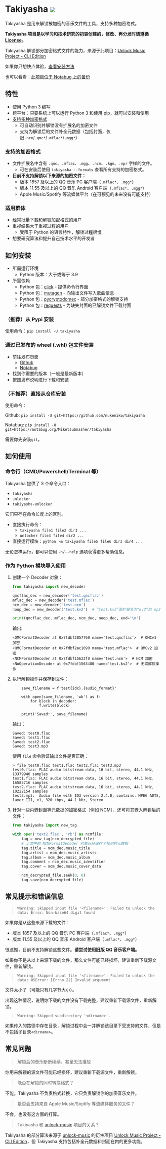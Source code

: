 # Takiyasha ![](https://img.shields.io/badge/Python-3.9+-blue)

Takiyasha 是用来解锁被加密的音乐文件的工具，支持多种加密格式。

**Takiyasha 项目是以学习和技术研究的初衷创建的，修改、再分发时请遵循 [License](https://github.com/nukemiko/takiyasha/blob/master/LICENSE)。**

Takiyasha 解锁部分加密格式文件的能力，来源于此项目：[Unlock Music Project - CLI Edition](https://github.com/unlock-music/cli)

如果你只想快点体验，[查看安装方法](#how_to_install)

也可以看看：[此项目位于 Notabug 上的备份](https://notabug.org/MiketsuSmasher/takiyasha)

## 特性

- 使用 Python 3 编写
- 跨平台：只要系统上可以运行 Python 3 和使用 pip，就可以安装和使用
- [支持多种加密格式](#supported_encrypt_format)
    - 可自动识别并解锁没有扩展名的加密文件
    - 支持为解锁后的文件补全元数据（包括封面，仅限`.ncm`/`.qmc*`/`.mflac*`/`.mgg*`）

### <span id="supported_encrypt_format">支持的加密格式</span>

- 文件扩展名中含有 `.qmc`、`.mflac`、`.mgg`、`.ncm`、`.kgm`、`.vpr` 字样的文件。
    - 可在安装后使用 `takiyasha --formats` 查看所有支持的加密格式。
- **目前不支持解锁以下来源的加密文件：**
    - 版本 1857 及以上的 QQ 音乐 PC 客户端（`.mflac*`、`.mgg*`）
    - 版本 11.55 及以上的 QQ 音乐 Android 客户端（`.mflac*`、`.mgg*`）
    - Apple Music/Spotify 等流媒体平台（在可预见的未来没有可能支持）

### 适用群体

- 经常批量下载和解锁加密格式的用户
- 重视结果大于重视过程的用户
    - 受限于 Python 的语言特性，解锁过程很慢
- 想要研究算法和提升自己技术水平的开发者

## <span id="how_to_install">如何安装</span>

- 所需运行环境
    - Python 版本：大于或等于 3.9
- 所需依赖
    - Python 包：[click](https://pypi.org/project/click/) - 提供命令行界面
    - Python 包：[mutagen](https://pypi.org/project/mutagen/) - 向输出文件写入歌曲信息
    - Python 包：[pycryptodomex](https://pypi.org/project/pycryptodomex/) - 部分加密格式的解锁支持
    - Python 包：[requests](https://pypi.org/project/requests/) - 为缺失封面的已解锁文件下载封面

### （推荐）从 Pypi 安装

使用命令：`pip install -U takiyasha`

### 通过已发布的 wheel (.whl) 包文件安装

- 前往发布页面
    - [Github](https://github.com/nukemiko/takiyasha/releases)
    - [Notabug](https://notabug.org/MiketsuSmasher/takiyasha/releases)
- 找到你需要的版本（一般是最新版本）
- 按照发布说明进行下载和安装

### （不推荐）直接从仓库安装

使用命令：

Github: `pip install -U git+https://github.com/nukemiko/takiyasha`

Notabug: `pip install -U git+https://notabug.org/MiketsuSmasher/takiyasha`

需要你先安装`git`。

## 如何使用

### 命令行（CMD/Powershell/Terminal 等）

Takiyasha 提供了 3 个命令入口：
- `takiyasha`
- `unlocker`
- `takiyasha-unlocker`

它们只存在命令长度上的区别。

- 直接执行命令：
    - `takiyasha file1 file2 dir1 ...`
    - `unlocker file3 file4 dir2 ...`
- 直接运行模块：`python -m takiyasha file5 file6 dir3 dir4 ...`

无论怎样运行，都可以使用 `-h/--help` 选项获得更多帮助信息。

### 作为 Python 模块导入使用

1. 创建一个 Decoder 对象：

    ```python
    from takiyasha import new_decoder

    qmcflac_dec = new_decoder('test.qmcflac')
    mflac_dec = new_decoder('test.mflac')
    ncm_dec = new_decoder('test.ncm')
    noop_dec = new_decoder('test.kv2')  # “test.kv2”是扩展名为“kv2”的 mp3 文件

    print(qmcflac_dec, mflac_dec, ncm_dec, noop_dec, end='\n')
    ```

    输出:

    ```text
    <QMCFormatDecoder at 0x7fdbf2057760 name='test.qmcflac'>  # QMCv1 加密
    <QMCFormatDecoder at 0x7fdbf2ac1090 name='test.mflac'>  # QMCv2 加密
    <NCMFormatDecoder at 0x7fdbf15622f0 name='test.ncm'>  # NCM 加密
    <NoOperationDecoder at 0x7fdbf1563400 name='test.kv2'>  # 无需解锁操作
    ```

2. 执行解锁操作并保存到文件：

    ```python建议重新下载和解锁。io_format
        save_filename = f'test{idx}.{audio_format}'

        with open(save_filename, 'wb') as f:
            for block in decoder:
                f.write(block)

        print('Saved:', save_filename)
    ```

    输出：

    ```text
    Saved: test0.flac
    Saved: test1.flac
    Saved: test2.flac
    Saved: test3.mp3
    ```

    使用 `file` 命令验证输出文件是否正确：

    ```text
    > file test0.flac test1.flac test2.flac test3.mp3
    test0.flac: FLAC audio bitstream data, 16 bit, stereo, 44.1 kHz, 13379940 samples
    test1.flac: FLAC audio bitstream data, 16 bit, stereo, 44.1 kHz, 16585716 samples
    test2.flac: FLAC audio bitstream data, 16 bit, stereo, 44.1 kHz, 10222154 samples
    test3.mp3:  Audio file with ID3 version 2.4.0, contains: MPEG ADTS, layer III, v1, 320 kbps, 44.1 kHz, Stereo
    ```

3. 针对一些内嵌封面等元数据的加密格式（例如 NCM），还可将其嵌入解锁后的文件：

    ```python
    from takiyasha import new_tag

    with open('text2.flac', 'rb') as ncmfile:
        tag = new_tag(ncm_decrypted_file)
        # 上文中的 NCMFormatDecoder 对象已经储存了找到的元数据
        tag.title = ncm_dec.music_title
        tag.artist = ncm_dec.music_artists
        tag.album = ncm_dec.music_album
        tag.comment = ncm_dec.music_identifier
        tag.cover = ncm_dec.music_cover_data

        ncm_decrypted_file.seek(0, 0)
        tag.save(ncm_decrypted_file)
    ```

## 常见提示和错误信息

> `Warning: Skipped input file '<filename>': Failed to unlock the data: Error: Non-base64 digit found`

如果你是从这些来源下载的文件：
- 版本 1857 及以上的 QQ 音乐 PC 客户端（`.mflac*`、`.mgg*`）
- 版本 11.55 及以上的 QQ 音乐 Android 客户端（`.mflac*`、`.mgg*`）

很遗憾，目前不支持解锁这些文件。**请尝试使用旧版 QQ 音乐客户端。**

如果你不是从以上来源下载的文件，那么文件可能已经损坏，建议重新下载源文件，重新解锁。

> `Warning: Skipped input file '<filename>': Failed to unlock the data: OSError: [Errno 22] Invalid argument`

文件太小了（可能只有几字节大小）。

出现这种情况，说明你下载的文件没有下载完整，建议重新下载源文件，重新解锁。

> `Warning: Skipped subdirectory '<dirname>'.`

如果传入的路径中存在目录，解锁过程中会一并解锁该目录下受支持的文件，但是不包括子目录`<dirname>`。

## 常见问题

> 解锁后的音乐断断续续，甚至无法播放

你用来解锁的源文件可能已经损坏，建议重新下载源文件，重新解锁。

> 能否在解锁的同时转换格式？

不能。Takiyasha 不负责格式转换，它只负责解锁你的加密音乐文件。

> 是否会支持来自 Apple Music/Soptify 等流媒体服务的文件？

不会，也没有这方面的打算。

> Takiyasha 和 [unlock-music](https://git.unlock-music.dev/um/web) 项目的关系？

Takiyasha 的部分算法来源于 [unlock-music](https://git.unlock-music.dev/um/web) 的衍生项目 [Unlock Music Project - CLI Edition](https://github.com/unlock-music/cli)，但 Takiyasha 支持包括补全元数据和封面在内的更多功能。
